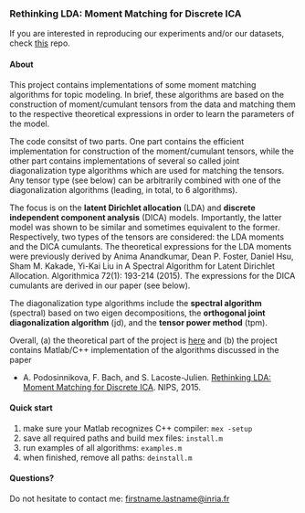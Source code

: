 ### Rethinking LDA: Moment Matching for Discrete ICA

If you are interested in reproducing our experiments and/or our datasets, check [this](https://github.com/anastasia-podosinnikova/dica) repo.


#### About
This project contains implementations of some moment matching algorithms for topic modeling. 
In brief, these algorithms are based on the construction of moment/cumulant tensors from the data
and matching them to the respective theoretical expressions in order to learn the parameters of the model.

The code consitst of two parts. One part contains the efficient implementation for construction of the moment/cumulant tensors, 
while the other part contains implementations of several so called joint diagonalization type algorithms which are used for matching the tensors. 
Any tensor type (see below) can be arbitrarily combined with one of the diagonalization algorithms (leading, in total, to 6 algorithms).

The focus is on the **latent Dirichlet allocation** (LDA) and **discrete independent component analysis** (DICA) models. 
Importantly, the latter model was shown to be similar and sometimes equivalent to the former.
Respectively, two types of the tensors are considered: the LDA moments and the DICA cumulants. 
The theoretical expressions for the LDA moments were previously derived by Anima Anandkumar, Dean P. Foster, Daniel Hsu, Sham M. Kakade, Yi-Kai Liu 
in A Spectral Algorithm for Latent Dirichlet Allocation. Algorithmica 72(1): 193-214 (2015). 
The expressions for the DICA cumulants are derived in our paper (see below).

The diagonalization type algorithms include the **spectral algorithm** (spectral) based on two eigen decompositions, 
the **orthogonal joint diagonalization algorithm** (jd), and the **tensor power method** (tpm).

Overall, (a) the theoretical part of the project is [here](http://www.di.ens.fr/~apodosin/dica-project.html) 
and (b) the project contains Matlab/C++ implementation of the algorithms discussed in the paper
* A. Podosinnikova, F. Bach, and S. Lacoste-Julien. [Rethinking LDA: Moment Matching for Discrete ICA](http://arxiv.org/abs/1507.01784). NIPS, 2015.



#### Quick start

1. make sure your Matlab recognizes C++ compiler: ```mex -setup```
2. save all required paths and build mex files: ```install.m```
3. run examples of all algorithms:  ```examples.m```
7. when finished, remove all paths: ```deinstall.m```


#### Questions?
Do not hesitate to contact me: firstname.lastname@inria.fr
